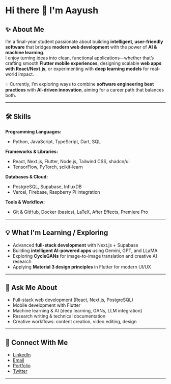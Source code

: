 # Hi there 👋 I'm Aayush  

## ✨ About Me  
I’m a final-year student passionate about building **intelligent, user-friendly software** that bridges **modern web development** with the power of **AI & machine learning**.  
I enjoy turning ideas into clean, functional applications—whether that’s crafting smooth **Flutter mobile experiences**, designing scalable **web apps with React/Next.js**, or experimenting with **deep learning models** for real-world impact.  

💡 Currently, I’m exploring ways to combine **software engineering best practices** with **AI-driven innovation**, aiming for a career path that balances both.  

---

## 🛠️ Skills  

**Programming Languages:**  
- Python, JavaScript, TypeScript, Dart, SQL  

**Frameworks & Libraries:**  
- React, Next.js, Flutter, Node.js, Tailwind CSS, shadcn/ui  
- TensorFlow, PyTorch, scikit-learn  

**Databases & Cloud:**  
- PostgreSQL, Supabase, InfluxDB  
- Vercel, Firebase, Raspberry Pi integration  

**Tools & Workflow:**  
- Git & GitHub, Docker (basics), LaTeX, After Effects, Premiere Pro  

---

## 💡 What I'm Learning / Exploring  
- Advanced **full-stack development** with Next.js + Supabase  
- Building **intelligent AI-powered apps** using Gemini, GPT, and LLaMA  
- Exploring **CycleGANs** for image-to-image translation and creative AI research  
- Applying **Material 3 design principles** in Flutter for modern UI/UX  

---

## 💬 Ask Me About  
- Full-stack web development (React, Next.js, PostgreSQL)  
- Mobile development with Flutter  
- Machine learning & AI (deep learning, GANs, LLM integration)  
- Research writing & technical documentation  
- Creative workflows: content creation, video editing, design  

---

## 🔗 Connect With Me  
- [LinkedIn](#)  
- [Email](mailto:your.email@example.com)  
- [Portfolio](#)  
- [Twitter](#)  

---
